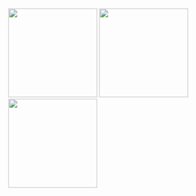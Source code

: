 #
<p>
<img src="https://github-readme-stats.vercel.app/api?username=jos3duardo&count_private=true&show_icons=true&theme=gruvbox" height="180em"/>
<img src="https://github-readme-stats.vercel.app/api/wakatime?username=jos3duardo&theme=gruvbox&hide_title=false&layout=default&langs_count=5&layout=compact" height="180em"/>
<img src="http://github-readme-streak-stats.herokuapp.com?user=jos3duardo&theme=dark&date_format=M%20j%5B%2C%20Y%5D&theme=gruvbox" height="180em"/>
</p>
